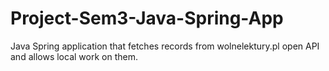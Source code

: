 # Project-Sem3-Java-Spring-App
Java Spring application that fetches records from wolnelektury.pl open API and allows local work on them.

